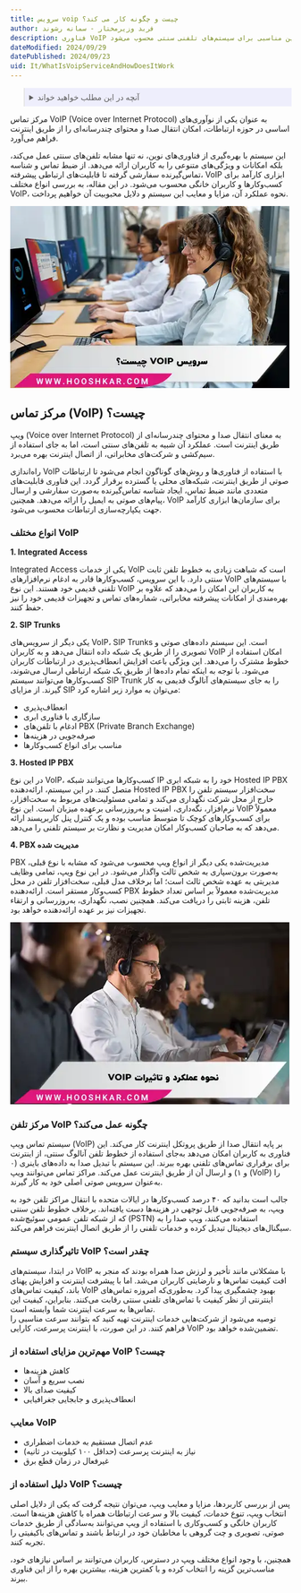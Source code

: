 ```yaml
---
title: سرویس voip چیست و چگونه کار می کند؟
author: فربد وزیرمختار - سمانه رشوند
description: فناوری VoIP با انتقال صدا از طریق اینترنت، ارتباطات را متحول کرده است. این سیستم با ارائه راهکارهای متنوع و مقرون به صرفه، جایگزین مناسبی برای سیستم‌های تلفنی سنتی محسوب می‌شود.
dateModified: 2024/09/29
datePublished: 2024/09/23
uid: It/WhatIsVoipServiceAndHowDoesItWork
---
```

<blockquote style="background-color:#eeeefc; padding:0.5rem">

<details>
  <summary>آنچه در این مطلب خواهید خواند</summary>
  <ul>
    <li>مرکز تماس (VoIP) چیست؟</li>
      <li>انواع مختلف VoIP</li>
      <li>مرکز تلفن VoIP چگونه عمل می‌کند؟</li>
      <li>مهم‌ترین مزایای استفاده از VoIP چیست؟</li>
      <li>معایب VoIP</li>
      <li>دلیل استفاده از VoIP چیست؟</li>
      <li>تاثیرگذاری سیستم VoIP چقدر است؟</li>
  </ul>
</details>
</blockquote>

مرکز تماس VoIP (Voice over Internet Protocol) به عنوان یکی از نوآوری‌های اساسی در حوزه ارتباطات، امکان انتقال صدا و محتوای چندرسانه‌ای را از طریق اینترنت فراهم می‌آورد. 

این سیستم با بهره‌گیری از فناوری‌های نوین، نه تنها مشابه تلفن‌های سنتی عمل می‌کند، بلکه امکانات و ویژگی‌های متنوعی را به کاربران ارائه می‌دهد. از ضبط تماس و شناسه تماس‌گیرنده سفارشی گرفته تا قابلیت‌های ارتباطی پیشرفته، VoIP ابزاری کارآمد برای کسب‌وکارها و کاربران خانگی محسوب می‌شود. در این مقاله، به بررسی انواع مختلف VoIP، نحوه عملکرد آن، مزایا و معایب این سیستم و دلایل محبوبیت آن خواهیم پرداخت.

![سرویس VOIP چیست؟](./Images/WhatIsVoipService.webp)

## مرکز تماس (VoIP) چیست؟

ویپ (Voice over Internet Protocol) به معنای انتقال صدا و محتوای چندرسانه‌ای از طریق اینترنت است. عملکرد آن شبیه به تلفن‌های سنتی است، اما به جای استفاده از سیم‌کشی و شرکت‌های مخابراتی، از اتصال اینترنت بهره می‌برد.

راه‌اندازی VoIP با استفاده از فناوری‌ها و روش‌های گوناگون انجام می‌شود تا ارتباطات صوتی از طریق اینترنت، شبکه‌های محلی یا گسترده برقرار گردد. این فناوری قابلیت‌های متعددی مانند ضبط تماس، ایجاد شناسه تماس‌گیرنده به‌صورت سفارشی و ارسال پیام‌های صوتی به ایمیل را ارائه می‌دهد. همچنین، VoIP برای سازمان‌ها ابزاری کارآمد جهت یکپارچه‌سازی ارتباطات محسوب می‌شود.

### انواع مختلف VoIP

**1. Integrated Access**

Integrated Access یکی از خدمات VoIP است که شباهت زیادی به خطوط تلفن ثابت سنتی دارد. با این سرویس، کسب‌وکارها قادر به ادغام نرم‌افزارهای VoIP با سیستم‌های تلفنی قدیمی خود هستند. این نوع VoIP به کاربران این امکان را می‌دهد که علاوه بر بهره‌مندی از امکانات پیشرفته مخابراتی، شماره‌های تماس و تجهیزات قدیمی خود را نیز حفظ کنند.

**2. SIP Trunks**

یکی دیگر از سرویس‌های VoIP، SIP Trunks است. این سیستم داده‌های صوتی و تصویری را از طریق یک شبکه داده انتقال می‌دهد و به کاربران VoIP امکان استفاده از خطوط مشترک را می‌دهد. این ویژگی باعث افزایش انعطاف‌پذیری در ارتباطات کاربران می‌شود. با توجه به اینکه تمام داده‌ها از طریق یک شبکه ارتباطی ارسال می‌شوند، کسب‌وکارها می‌توانند سیستم SIP Trunk را به جای سیستم‌های آنالوگ قدیمی به کار گیرند. از مزایای SIP می‌توان به موارد زیر اشاره کرد:

- انعطاف‌پذیری
- سازگاری با فناوری ابری
- ادغام با تلفن‌های PBX (Private Branch Exchange)
- صرفه‌جویی در هزینه‌ها
- مناسب برای انواع کسب‌وکارها

**3. Hosted IP PBX**

در این نوع VoIP، کسب‌وکارها می‌توانند شبکه IP خود را به شبکه ابری Hosted IP PBX متصل کنند. در این سیستم، ارائه‌دهنده Hosted IP PBX سخت‌افزار سیستم تلفن را خارج از محل شرکت نگهداری می‌کند و تمامی مسئولیت‌های مربوط به سخت‌افزار، نرم‌افزار، نگه‌داری، امنیت و به‌روزرسانی برعهده میزبان است. این نوع VoIP معمولاً برای کسب‌وکارهای کوچک تا متوسط مناسب بوده و یک کنترل پنل کاربرپسند ارائه می‌دهد که به صاحبان کسب‌وکار امکان مدیریت و نظارت بر سیستم تلفنی را می‌دهد.

**4. PBX مدیریت‌ شده**

PBX مدیریت‌شده یکی دیگر از انواع ویپ محسوب می‌شود که مشابه با نوع قبلی، به‌صورت برون‌سپاری به شخص ثالث واگذار می‌شود. در این نوع ویپ، تمامی وظایف مدیریتی به عهده شخص ثالث است؛ اما برخلاف مدل قبلی، سخت‌افزار تلفن در محل کسب‌وکار مستقر است. ارائه‌دهنده PBX مدیریت‌شده معمولاً بر اساس تعداد خطوط تلفن، هزینه ثابتی را دریافت می‌کند. همچنین نصب، نگهداری، به‌روزرسانی و ارتقاء تجهیزات نیز بر عهده ارائه‌دهنده خواهد بود.

![نحوه عملکرد و تاثیرات VoIP](./Images/HowVoIPWorksAndItsEffects.webp)

### مرکز تلفن VoIP چگونه عمل می‌کند؟

سیستم تماس ویپ (VoIP) بر پایه انتقال صدا از طریق پروتکل اینترنت کار می‌کند. این فناوری به کاربران امکان می‌دهد به‌جای استفاده از خطوط تلفن آنالوگ سنتی، از اینترنت برای برقراری تماس‌های تلفنی بهره ببرند. این سیستم با تبدیل صدا به داده‌های باینری (۰ و ۱) و ارسال آن از طریق اینترنت عمل می‌کند. مراکز تماس می‌توانند ویپ (VoIP) را به‌عنوان سرویس صوتی اصلی خود به کار گیرند. 

جالب است بدانید که ۴۰ درصد کسب‌وکارها در ایالات متحده با انتقال مراکز تلفن خود به ویپ، به صرفه‌جویی قابل توجهی در هزینه‌ها دست یافته‌اند. برخلاف خطوط تلفن سنتی که از شبکه تلفن عمومی سوئیچ‌شده (PSTN) استفاده می‌کنند، ویپ صدا را به سیگنال‌های دیجیتال تبدیل کرده و خدمات تلفنی را از طریق اتصال اینترنت فراهم می‌کند.

### تاثیرگذاری سیستم VoIP چقدر است؟  

در ابتدا، سیستم‌های VoIP با مشکلاتی مانند تأخیر و لرزش صدا همراه بودند که منجر به افت کیفیت تماس‌ها و نارضایتی کاربران می‌شد. اما با پیشرفت اینترنت و افزایش پهنای باند، کیفیت تماس‌های VoIP بهبود چشمگیری پیدا کرد. به‌طوری‌که امروزه تماس‌های اینترنتی از نظر کیفیت با تماس‌های تلفنی سنتی رقابت می‌کنند. بنابراین، کیفیت این تماس‌ها به سرعت اینترنت شما وابسته است.  
توصیه می‌شود از شرکت‌هایی خدمات اینترنت تهیه کنید که بتوانند سرعت مناسبی را فراهم کنند. در این صورت، با اینترنت پرسرعت، کارایی VoIP تضمین‌شده خواهد بود.

### مهم‌ترین مزایای استفاده از VoIP چیست؟

-	کاهش هزینه‌ها  
-	نصب سریع و آسان  
-	کیفیت صدای بالا  
-	انعطاف‌پذیری و جابجایی جغرافیایی

### معایب VoIP

-	عدم اتصال مستقیم به خدمات اضطراری  
-	نیاز به اینترنت پرسرعت (حداقل ۱۰۰ کیلوبیت در ثانیه)  
-	غیرفعال در زمان قطع برق

### دلیل استفاده از VoIP چیست؟

پس از بررسی کاربردها، مزایا و معایب ویپ، می‌توان نتیجه گرفت که یکی از دلایل اصلی انتخاب ویپ، تنوع خدمات، کیفیت بالا و سرعت ارتباطات همراه با کاهش هزینه‌ها است. کاربران خانگی و کسب‌وکاری با استفاده از ویپ می‌توانند به‌سادگی از طریق خدمات صوتی، 
تصویری و چت گروهی با مخاطبان خود در ارتباط باشند و تماس‌های باکیفیتی را تجربه کنند.
 
 همچنین، با وجود انواع مختلف ویپ در دسترس، کاربران می‌توانند بر اساس نیازهای خود، 
 مناسب‌ترین گزینه را انتخاب کرده و با کمترین هزینه، بیشترین بهره را از این فناوری ببرند.

